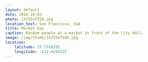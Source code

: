 ```yaml
---
layout: default
date: 2016-10-03
photo: 1475547558.jpg
location_text: San Francisco, USA
title: Market Day
caption: Random people at a market in front of the City Hall.
image: /img/thumb/1475547558.jpg
location:
    latitude: 37.7749295
    longitude: -122.4194155
---
```

